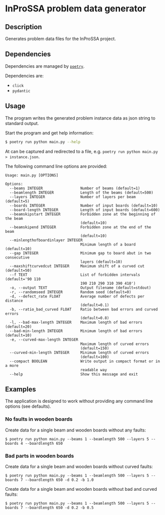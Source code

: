 # InProSSA problem data generator

## Description

Generates problem data files for the InProSSA project.

## Dependencies

Dependencies are managed by [`poetry`](https://python-poetry.org/).

Dependencies are:
- `click`
- `pydantic`

## Usage

The program writes the generated problem instance data as json string to standard output.

Start the program and get help information:
```sh
$ poetry run python main.py --help
```

At can be captured and redirected to a file, e.g. `poetry run python main.py > instance.json`.

The following command line options are provided:
```
Usage: main.py [OPTIONS]

Options:
  --beams INTEGER                 Number of beams (default=1)
  --beamlength INTEGER            Length of the beams (default=500)
  --layers INTEGER                Number of layers per beam (default=5)
  --boards INTEGER                Number of input boards (default=10)
  --board-length INTEGER          Length of input boards (default=600)
  --beamskipstart INTEGER         Forbidden zone at the beginning of the beam
                                  (default=10)
  --beamskipend INTEGER           Forbidden zone at the end of the beam
                                  (default=10)
  --minlengthofboardinlayer INTEGER
                                  Minimum length of a board (default=10)
  --gap INTEGER                   Minimum gap to board abut in two consecutive
                                  layers (default=10)
  --maxshiftcurvedcut INTEGER     Maximum shift of a curved cut (default=50)
  --f TEXT                        List of forbidden intervals (default='90 110
                                  190 210 290 310 390 410')
  -o, --output TEXT               Output filename (default=stdout)
  -r, --randomseed INTEGER        Random seed (default=0)
  -d, --defect_rate FLOAT         Average number of defects per distance
                                  (default=0.1)
  -b, --ratio_bad_curved FLOAT    Ratio between bad errors and curved errors
                                  (default=0.8)
  -l, --bad-max-length INTEGER    Maximum length of bad errors (default=20)
  --bad-min-length INTEGER        Minimum length of bad errors (default=10)
  -e, --curved-max-length INTEGER
                                  Maximum length of curved errors
                                  (default=150)
  --curved-min-length INTEGER     Minimum length of curved errors
                                  (default=100)
  --compact BOOLEAN               Write output in compact format or in a more
                                  readable way
  --help                          Show this message and exit
```

## Examples

The application is designed to work without providing any command line options (see defaults).

### No faults in wooden boards

Create data for a single beam and wooden boards without any faults:
```
$ poetry run python main.py --beams 1 --beamlength 500 --layers 5 --boards 4 --boardlength 650
```

### Bad parts in wooden boards

Create data for a single beam and wooden boards without curved faults:
```
$ poetry run python main.py --beams 1 --beamlength 500 --layers 5 --boards 7 --boardlength 650 -d 0.2 -b 1.0
```

Create data for a single beam and wooden boards without bad and curved faults:
```
$ poetry run python main.py --beams 1 --beamlength 500 --layers 5 --boards 7 --boardlength 650 -d 0.2 -b 0.5
```

